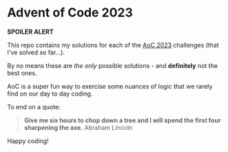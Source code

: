 # Advent of Code 2023

**SPOILER ALERT**

This repo contains my solutions for each of the [AoC 2023](https://adventofcode.com/2023) challenges (that I've solved so far...).

By no means these are _the only_ possible solutions - and **definitely** not the best ones.

AoC is a super fun way to exercise some nuances of logic that we rarely find on our day to day coding.

To end on a quote:

> **Give me six hours to chop down a tree and I will spend the first four sharpening the axe.**
> Abraham Lincoln

Happy coding!
